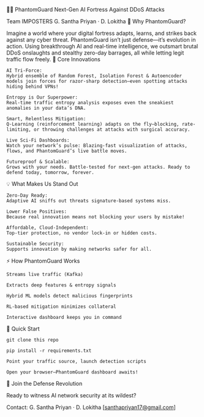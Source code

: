 🕵️‍♂️ PhantomGuard
Next-Gen AI Fortress Against DDoS Attacks

Team IMPOSTERS
G. Santha Priyan · D. Lokitha
🚨 Why PhantomGuard?

Imagine a world where your digital fortress adapts, learns, and strikes back against any cyber threat. PhantomGuard isn’t just defense—it’s evolution in action. Using breakthrough AI and real-time intelligence, we outsmart brutal DDoS onslaughts and stealthy zero-day barrages, all while letting legit traffic flow freely.
🤖 Core Innovations

    AI Tri-Force:
    Hybrid ensemble of Random Forest, Isolation Forest & Autoencoder models join forces for razor-sharp detection—even spotting attacks hiding behind VPNs!

    Entropy is Our Superpower:
    Real-time traffic entropy analysis exposes even the sneakiest anomalies in your data’s DNA.

    Smart, Relentless Mitigation:
    Q-Learning (reinforcement learning) adapts on the fly—blocking, rate-limiting, or throwing challenges at attacks with surgical accuracy.

    Live Sci-Fi Dashboards:
    Watch your network’s pulse: Blazing-fast visualization of attacks, flows, and PhantomGuard’s live battle moves.

    Futureproof & Scalable:
    Grows with your needs. Battle-tested for next-gen attacks. Ready to defend today, tomorrow, forever.

💡 What Makes Us Stand Out

    Zero-Day Ready:
    Adaptive AI sniffs out threats signature-based systems miss.

    Lower False Positives:
    Because real innovation means not blocking your users by mistake!

    Affordable, Cloud-Independent:
    Top-tier protection, no vendor lock-in or hidden costs.

    Sustainable Security:
    Supports innovation by making networks safer for all.

⚡ How PhantomGuard Works

    Streams live traffic (Kafka)

    Extracts deep features & entropy signals

    Hybrid ML models detect malicious fingerprints

    RL-based mitigation minimizes collateral

    Interactive dashboard keeps you in command

🏁 Quick Start

    git clone this repo

    pip install -r requirements.txt

    Point your traffic source, launch detection scripts

    Open your browser—PhantomGuard dashboard awaits!

👥 Join the Defense Revolution

Ready to witness AI network security at its wildest?

Contact:
G. Santha Priyan · D. Lokitha
[santhapriyan17@gmail.com]
